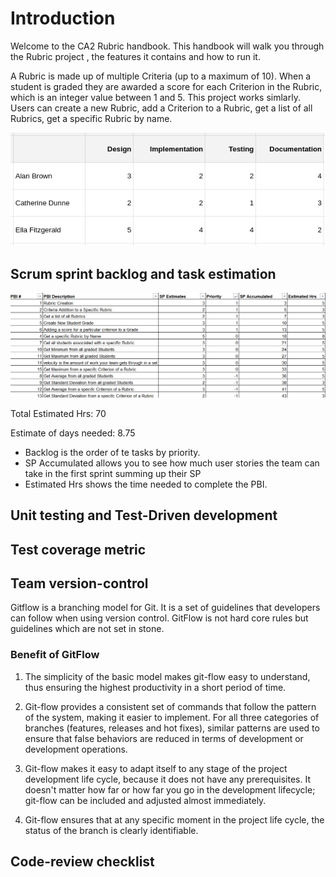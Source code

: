 # Introduction

Welcome to the CA2 Rubric handbook. This handbook will walk you through the Rubric project , the features it contains and how to run it.

 A Rubric is made up of multiple Criteria (up to a maximum of 10). When a student is graded they are awarded a score for each Criterion in the Rubric, which is an integer value between 1 and 5. This project works simlarly. Users can create a new Rubric, add a Criterion to a Rubric, get a list of all Rubrics, get a specific Rubric by name.

![](2021-05-10-20-57-53.png)


## Scrum sprint backlog and task estimation

![](Scrum.png)

Total Estimated Hrs: 70

Estimate of days needed: 8.75

- Backlog is the order of te tasks by priority.
- SP Accumulated allows you to see how much user stories the team can take in the first sprint summing up their SP
- Estimated Hrs shows the time needed to complete the PBI.


## Unit testing and Test-Driven development

## Test coverage metric

## Team version-control

Gitflow is a branching model for Git. It is a set of guidelines that developers can follow when using version control. GitFlow is not hard core rules but guidelines which are not set in stone. 

### Benefit of GitFlow

 1. The simplicity of the basic model makes git-flow easy to understand, thus ensuring the highest productivity in a short period of time.

2. Git-flow provides a consistent set of commands that follow the pattern of the system, making it easier to implement. For all three categories of branches (features, releases and hot fixes), similar patterns are used to ensure that false behaviors are reduced in terms of development or development operations.

3. Git-flow makes it easy to adapt itself to any stage of the project development life cycle, because it does not have any prerequisites. It doesn't matter how far or how far you go in the development lifecycle; git-flow can be included and adjusted almost immediately. 

4. Git-flow ensures that at any specific moment in the project life cycle, the status of the branch is clearly identifiable.

## Code-review checklist
